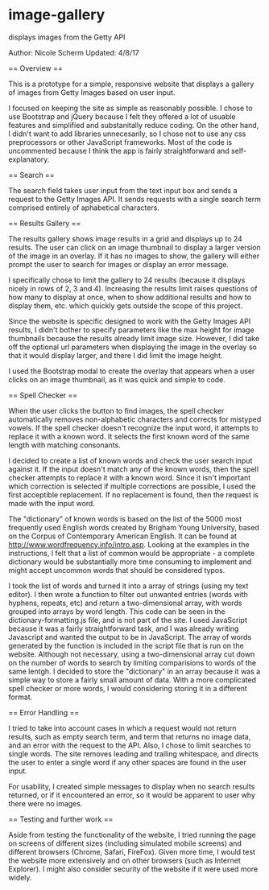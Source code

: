 # image-gallery
displays images from the Getty API

Author: Nicole Scherm
Updated: 4/8/17

== Overview ==

This is a prototype for a simple, responsive website that displays a gallery of images from Getty Images based on user input.

I focused on keeping the site as simple as reasonably possible. I chose to use Bootstrap and jQuery because I felt they offered a lot of usuable features and simplified and substanitally reduce coding. On the other hand, I didn't want to add libraries unnecesarily, so I chose not to use any css preprocessors or other JavaScript frameworks. Most of the code is uncommented because I think the app is fairly straightforward and self-explanatory.

== Search ==

The search field takes user input from the text input box and sends a request to the Getty Images API. It sends requests with a single search term comprised entirely of aphabetical characters. 

== Results Gallery ==

The results gallery shows image results in a grid and displays up to 24 results. The user can click on an image thumbnail to display a larger version of the image in an overlay. If it has no images to show, the gallery will either prompt the user to search for images or display an error message.

I specifically chose to limit the gallery to 24 results (because it displays nicely in rows of 2, 3 and 4). Increasing the results limit raises questions of how many to display at once, when to show additional results and how to display them, etc. which quickly gets outside the scope of this project. 

Since the website is specific designed to work with the Getty Images API results, I didn't bother to specify parameters like the max height for image thumbnails because the results already limit image size. However, I did take off the optional url parameters when displaying the image in the overlay so that it would display larger, and there I did limit the image height.

I used the Bootstrap modal to create the overlay that appears when a user clicks on an image thumbnail, as it was quick and simple to code.

== Spell Checker ==

When the user clicks the button to find images, the spell checker automatically removes non-alphabetic characters and corrects for mistyped vowels. If the spell checker doesn't recognize the input word, it attempts to replace it with a known word. It selects the first known word of the same length with matching consonants.

I decided to create a list of known words and check the user search input against it. If the input doesn't match any of the known words, then the spell checker attempts to replace it with a known word. Since it isn't important which correction is selected if multiple corrections are possible, I used the first acceptible replacement. If no replacement is found, then the request is made with the input word.

The "dictionary" of known words is based on the list of the 5000 most frequently used English words created by Brigham Young University, based on the Corpus of Contemporary American English. It can be found at http://www.wordfrequency.info/intro.asp. Looking at the examples in the instructions, I felt that a list of common would be appropriate  - a complete dictionary would be substantially more time consuming to implement and might accept uncommon words that should be considered typos.

I took the list of words and turned it into a array of strings (using my text editor). I then wrote a function to filter out unwanted entries (words with hyphens, repeats, etc) and return a two-dimensional array, with words grouped into arrays by word length. This code can be seen in the dictionary-formatting.js file, and is not part of the site. I used JavaScript because it was a fairly straightforward task, and I was already writing Javascript and wanted the output to be in JavaScript. The array of words generated by the function is included in the script file that is run on the website. Although not necessary, using a two-dimensional array cut down on the number of words to search by limiting comparisions to words of the same lentgh. I decided to store the "dictionary" in an array because it was a simple way to store a fairly small amount of data.
With a more complicated spell checker or more words, I would considering storing it in a different format.

== Error Handling ==

I tried to take into account cases in which a request would not return results, such as empty search term, and term that returns no image data, and an error with the request to the API. Also, I chose to limit searches to single words. The site removes leading and trailing whitespace, and directs the user to enter a single word if any other spaces are found in the user input.

For usability, I created simple messages to display when no search results returned, or if it encountered an error, so it would be apparent to user why there were no images.

== Testing and further work ==

Aside from testing the functionality of the website, I tried running the page on screens of different sizes (including simulated mobile screens) and different browsers (Chrome, Safari, FireFox). Given more time, I would test the website more extensively and on other browsers (such as Internet Explorer). I might also consider security of the website if it were used more widely.
